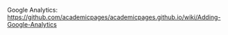 Google Analytics: https://github.com/academicpages/academicpages.github.io/wiki/Adding-Google-Analytics

